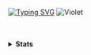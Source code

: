 <!--- 👋 Hi, I’m @Ftthreign
- 👀 I’m interested in Software and Hardware
- 🌱 I’m currently learning ////
- 💞️ I’m looking to collaborate on ...
- 📫 How to reach me ...-->
[![Typing SVG](https://readme-typing-svg.demolab.com?font=Fira+Code&duration=4000&pause=1000&color=0FF71C&center=true&random=true&width=435&lines=Hi!!!+My+name+is+Fadhil+Abdul+Fattah)](https://github.com/Ftthreign)
![Violet](https://melinanimeland.files.wordpress.com/2018/07/ve_ep6-000.png?w=720)
<br>
<br>
<br>

<!---
Ftthreign/Ftthreign is a ✨ special ✨ repository because its `README.md` (this file) appears on your GitHub profile.
You can click the Preview link to take a look at your changes.
--->
<!--
<h1 align="center">Hi 👋, I'm Fadhil Abdul Fattah</h1>
<h3 align="center">A passionate frontend developer from Indonesia</h3>
--->
<details>
  <summary><b>Stats</b></summary>
![Top Langs](https://github-readme-stats.vercel.app/api/top-langs/?username=ftthreign&layout=compact&theme=tokyonight&langs_count=6)](https://github.com/Ftthreign)
![Graph](https://github-readme-activity-graph.vercel.app/graph?username=Ftthreign&bg_color=000000&color=ccf381&line=81efd3&point=fee715&area=true&hide_border=true)](https://github.com/Ftthreign)
</details>

<br>
<br>
<!--
[![Readme Card](https://github-readme-stats.vercel.app/api/pin/?username=ftthreign&repo=image-processing-python&theme=tokyonight)](https://github.com/Ftthreign/image-processing-python)
--->
<!--
[![Readme Quotes](https://quotes-github-readme.vercel.app/api?type=horizontal&theme=dark)](https://github.com/Ftthreign)-->
